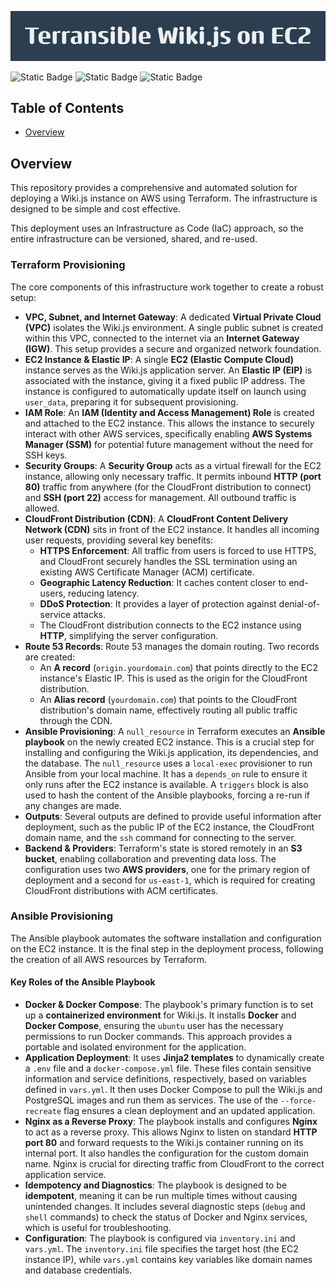 ![Terransible_Wiki.js_on_EC2](Terransible_Wiki.js_on_EC2.png)

![Static Badge](https://img.shields.io/badge/Terraform-v1.13.2-blue) ![Static Badge](https://img.shields.io/badge/AWS_CLI-2.27.49-blue) ![Static Badge](https://img.shields.io/badge/Python-3.13.4-blue)

## Table of Contents
- [Overview](#overview)

## Overview

This repository provides a comprehensive and automated solution for deploying a Wiki.js instance on AWS using Terraform. The infrastructure is designed to be simple and cost effective.

This deployment uses an Infrastructure as Code (IaC) approach, so the entire infrastructure can be versioned, shared, and re-used.

### Terraform Provisioning

The core components of this infrastructure work together to create a robust setup:

- **VPC, Subnet, and Internet Gateway**: A dedicated **Virtual Private Cloud (VPC)** isolates the Wiki.js environment. A single public subnet is created within this VPC, connected to the internet via an **Internet Gateway (IGW)**. This setup provides a secure and organized network foundation.
- **EC2 Instance & Elastic IP**: A single **EC2 (Elastic Compute Cloud)** instance serves as the Wiki.js application server. An **Elastic IP (EIP)** is associated with the instance, giving it a fixed public IP address. The instance is configured to automatically update itself on launch using `user_data`, preparing it for subsequent provisioning.
- **IAM Role**: An **IAM (Identity and Access Management) Role** is created and attached to the EC2 instance. This allows the instance to securely interact with other AWS services, specifically enabling **AWS Systems Manager (SSM)** for potential future management without the need for SSH keys.
- **Security Groups**: A **Security Group** acts as a virtual firewall for the EC2 instance, allowing only necessary traffic. It permits inbound **HTTP (port 80)** traffic from anywhere (for the CloudFront distribution to connect) and **SSH (port 22)** access for management. All outbound traffic is allowed.
- **CloudFront Distribution (CDN)**: A **CloudFront Content Delivery Network (CDN)** sits in front of the EC2 instance. It handles all incoming user requests, providing several key benefits:
  - **HTTPS Enforcement**: All traffic from users is forced to use HTTPS, and CloudFront securely handles the SSL termination using an existing AWS Certificate Manager (ACM) certificate.
  - **Geographic Latency Reduction**: It caches content closer to end-users, reducing latency.
  - **DDoS Protection**: It provides a layer of protection against denial-of-service attacks.
  - The CloudFront distribution connects to the EC2 instance using **HTTP**, simplifying the server configuration.
- **Route 53 Records**: Route 53 manages the domain routing. Two records are created:
  - An **A record** (`origin.yourdomain.com`) that points directly to the EC2 instance's Elastic IP. This is used as the origin for the CloudFront distribution.
  - An **Alias record** (`yourdomain.com`) that points to the CloudFront distribution's domain name, effectively routing all public traffic through the CDN.
- **Ansible Provisioning**: A `null_resource` in Terraform executes an **Ansible playbook** on the newly created EC2 instance. This is a crucial step for installing and configuring the Wiki.js application, its dependencies, and the database. The `null_resource` uses a `local-exec` provisioner to run Ansible from your local machine. It has a `depends_on` rule to ensure it only runs after the EC2 instance is available. A `triggers` block is also used to hash the content of the Ansible playbooks, forcing a re-run if any changes are made.
- **Outputs**: Several outputs are defined to provide useful information after deployment, such as the public IP of the EC2 instance, the CloudFront domain name, and the `ssh` command for connecting to the server.
- **Backend & Providers**: Terraform's state is stored remotely in an **S3 bucket**, enabling collaboration and preventing data loss. The configuration uses two **AWS providers**, one for the primary region of deployment and a second for `us-east-1`, which is required for creating CloudFront distributions with ACM certificates.

### Ansible Provisioning

The Ansible playbook automates the software installation and configuration on the EC2 instance. It is the final step in the deployment process, following the creation of all AWS resources by Terraform.

#### Key Roles of the Ansible Playbook
- **Docker & Docker Compose**: The playbook's primary function is to set up a **containerized environment** for Wiki.js. It installs **Docker** and **Docker Compose**, ensuring the `ubuntu` user has the necessary permissions to run Docker commands. This approach provides a portable and isolated environment for the application.
- **Application Deployment**: It uses **Jinja2 templates** to dynamically create a `.env` file and a `docker-compose.yml` file. These files contain sensitive information and service definitions, respectively, based on variables defined in `vars.yml`. It then uses Docker Compose to pull the Wiki.js and PostgreSQL images and run them as services. The use of the `--force-recreate` flag ensures a clean deployment and an updated application.
- **Nginx as a Reverse Proxy**: The playbook installs and configures **Nginx** to act as a reverse proxy. This allows Nginx to listen on standard **HTTP port 80** and forward requests to the Wiki.js container running on its internal port. It also handles the configuration for the custom domain name. Nginx is crucial for directing traffic from CloudFront to the correct application service.
- **Idempotency and Diagnostics**: The playbook is designed to be **idempotent**, meaning it can be run multiple times without causing unintended changes. It includes several diagnostic steps (`debug` and `shell` commands) to check the status of Docker and Nginx services, which is useful for troubleshooting.
- **Configuration**: The playbook is configured via `inventory.ini` and `vars.yml`. The `inventory.ini` file specifies the target host (the EC2 instance IP), while `vars.yml` contains key variables like domain names and database credentials.